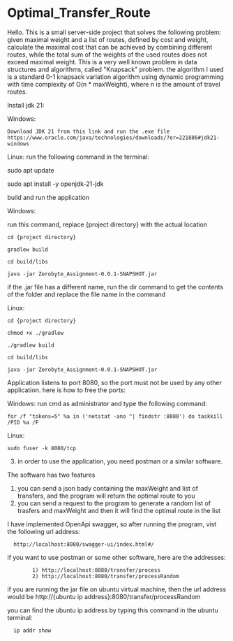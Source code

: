 # Optimal_Transfer_Route
Hello. This is a small server-side project that solves the following problem: given maximal weight and a list of routes, defined by cost and weight, calculate the maximal cost that can be achieved by combining different routes, while the total sum of the weights of the used routes does not exceed maximal weight. This is a very well known problem in data structures and algorithms, called "Knapsack" problem. the algorithm I used is a standard 0-1 knapsack variation algorithm using dynamic programming with time complexity of O(n * maxWeight), where n is the amount of travel routes.  


Install jdk 21:

Windows:
   
    Download JDK 21 from this link and run the .exe file https://www.oracle.com/java/technologies/downloads/?er=221886#jdk21-windows

Linux: 
   run the following command in the terminal:
   
   sudo apt update
   
   sudo apt install -y openjdk-21-jdk

 build and run the application

Windows:
 
  run this command, replace {project directory} with the actual location
  
    cd {project directory}
    
    gradlew build
    
    cd build/libs
    
    java -jar Zerobyte_Assignment-0.0.1-SNAPSHOT.jar


if the .jar file has a different name, run the dir command to get the contents of the folder and replace the file name in the command

Linux: 

    cd {project directory}
    
    chmod +x ./gradlew
    
    ./gradlew build
    
    cd build/libs
    
    java -jar Zerobyte_Assignment-0.0.1-SNAPSHOT.jar
    


Application listens to port 8080, so the port must not be used by any other application. here is how to free the ports:

Windows: run cmd as administrator and type the following command:

    for /f "tokens=5" %a in ('netstat -ano ^| findstr :8080') do taskkill /PID %a /F
    
Linux:
    
    sudo fuser -k 8080/tcp
    


3) in order to use the application, you need postman or a similar software.
    
The software has two features 
1) you can send a json bady containing the maxWeight and list of transfers, and the program will return the optimal route to you
2) you can send a request to the program to generate a random list of trasfers and maxWeight and then it will find the optimal route in the list

I have implemented OpenApi swagger, so after running the program, vist the following url address:

      http://localhost:8080/swagger-ui/index.html#/ 
      
if you want to use postman or some other software, here are the addresses:
            
            1) http://localhost:8080/transfer/process
            2) http://localhost:8080/transfer/processRandom

if you are running the jar file on ubuntu virtual machine, then the url address would be http://{ubuntu ip address}:8080/transfer/processRandom

you can find the ubuntu ip address by typing this command in the ubuntu terminal:

      ip addr show

   

   
